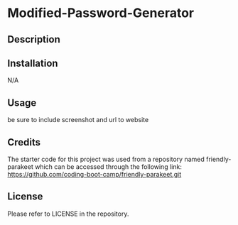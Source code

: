 # Modified-Password-Generator

## Description


## Installation

N/A

## Usage

be sure to include screenshot and url to website

## Credits

The starter code for this project was used from a repository named friendly-parakeet which can be accessed through the following link: https://github.com/coding-boot-camp/friendly-parakeet.git

## License

Please refer to LICENSE in the repository.